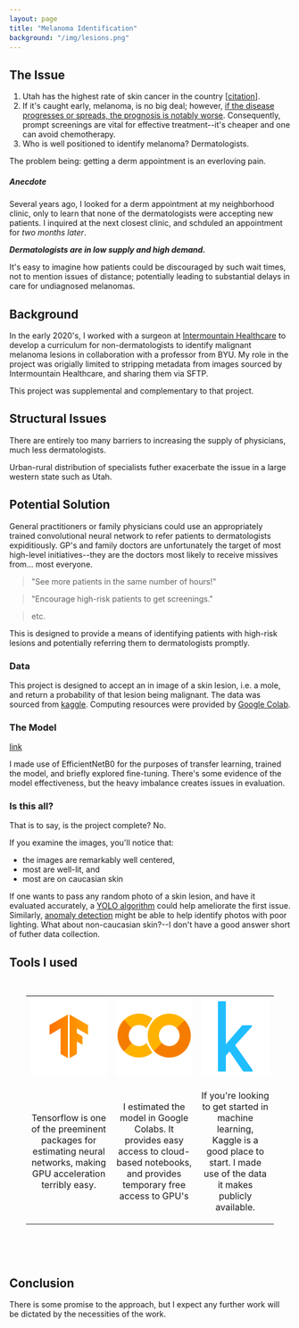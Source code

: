 ```yaml
---
layout: page
title: "Melanoma Identification"
background: "/img/lesions.png"
---
```



## The Issue

1. Utah has the highest rate of skin cancer in the country [[citation](https://www.axios.com/local/salt-lake-city/2023/07/05/utah-skin-cancer-rate-ranks-highest-cdc)].
2. If it's caught early, melanoma, is no big deal; however, [if the disease progresses or spreads, the prognosis is notably worse](https://www.aad.org/media/stats-skin-cancer#:~:text=The%20five%2Dyear%20survival%20rate,the%20lymph%20nodes%20is%2099%25.&text=The%20five%2Dyear%20survival%20rate%20for%20melanoma%20that%20spreads%20to,and%20other%20organs%20is%2030%25.).  Consequently, prompt screenings are vital for effective treatment--it's cheaper and one can avoid chemotherapy.
3.  Who is well positioned to identify melanoma?  Dermatologists.

The problem being: getting a derm appointment is an everloving pain.

##### Anecdote
Several years ago, I looked for a derm appointment at my neighborhood clinic, only to learn that none of the dermatologists were accepting new patients.  I inquired at the next closest clinic, and schduled an appointment for *two months later*.

***Dermatologists are in low supply and high demand.***

It's easy to imagine how patients could be discouraged by such wait times, not to mention issues of distance; potentially leading to substantial delays in care for undiagnosed melanomas.

## Background

In the early 2020's, I worked with a surgeon at [Intermountain Healthcare](https://intermountainhealthcare.org/) to develop a curriculum for non-dermatologists to identify malignant melanoma lesions in collaboration with a professor from BYU.  My role in the project was origially limited to stripping metadata from images sourced by Intermountain Healthcare, and sharing them via SFTP.

This project was supplemental and complementary to that project.

## Structural Issues
There are entirely too many barriers to increasing the supply of physicians, much less dermatologists.

Urban-rural distribution of specialists futher exacerbate the issue in a large western state such as Utah.

## Potential Solution
General practitioners or family physicians could use an appropriately trained convolutional neural network to refer patients to dermatologists expiditiously.  GP's and family doctors are unfortunately the target of most high-level initiatives--they are the doctors most likely to receive missives from... most everyone.

> "See more patients in the same number of hours!"

> "Encourage high-risk patients to get screenings."

> etc.

This is designed to provide a means of identifying patients with high-risk lesions and potentially referring them to dermatologists promptly.

### Data
This project is designed to accept an in image of a skin lesion, i.e. a mole, and return a probability of that lesion being malignant.
The data was sourced from [kaggle](https://www.kaggle.com/competitions/siim-isic-melanoma-classification/overview).
Computing resources were provided by [Google Colab](https://colab.research.google.com/).

### The Model

[link](https://snyderjo.github.io/documents/Kaggle_Melanoma_CNN.html)

I made use of EfficientNetB0 for the purposes of transfer learning, trained the model, and briefly explored fine-tuning.  There's some evidence of the model effectiveness, but the heavy imbalance creates issues in evaluation.


### Is this all?

That is to say, is the project complete?
No.

If you examine the images, you'll notice that:
* the images are remarkably well centered,
* most are well-lit, and
* most are on caucasian skin

If one wants to pass any random photo of a skin lesion, and have it evaluated accurately, a [YOLO algorithm](https://en.wikipedia.org/wiki/YOLO_(algorithm)) could help ameliorate the first issue.  Similarly, [anomaly detection](https://en.wikipedia.org/wiki/Anomaly_detection) might be able to help identify photos with poor lighting.  What about non-caucasian skin?--I don't have a good answer short of futher data collection.


## Tools I used

<table style="padding:30px;font-size:16px;">
<tr>
    <td align="center">
        <div>
            <a href="https://www.tensorflow.org/"><img src="img/icons/tensorflow-icon.svg" alt="1" height="140px" width="140px"></a>
        </div>
    </td>
    <td  align="center">
        <div>
            <a href="https://colab.research.google.com/"><img src="img/icons/icons8-google-colab-144.svg" alt="2" height="140px" width="140px"></a>
        </div>
    </td>
    <td  align="center">
        <div>
            <a href="https://www.kaggle.com/"><img src="img/icons/4373210_kaggle_logo_logos_icon.svg" alt="3" height="140px" width="140px"></a>
        </div>
    </td>
</tr>
<tr>
    <td>
        <div>
            <p style="text-align:center">Tensorflow is one of the preeminent packages for estimating neural networks, making GPU acceleration terribly easy.</p>
        </div>
    </td>
    <td >
        <div>
            <p style="text-align:center">I estimated the model in Google Colabs.  It provides easy access to cloud-based notebooks, and provides temporary free access to GPU's</p>
        </div>
    </td>
    <td >
        <div>
            <p style="text-align:center">If you're looking to get started in machine learning, Kaggle is a good place to start.  I made use of the data it makes publicly available.</p>
        </div>
    </td>
</tr>
</table>

<br>


## Conclusion
There is some promise to the approach, but I expect any further work will be dictated by the necessities of the work.